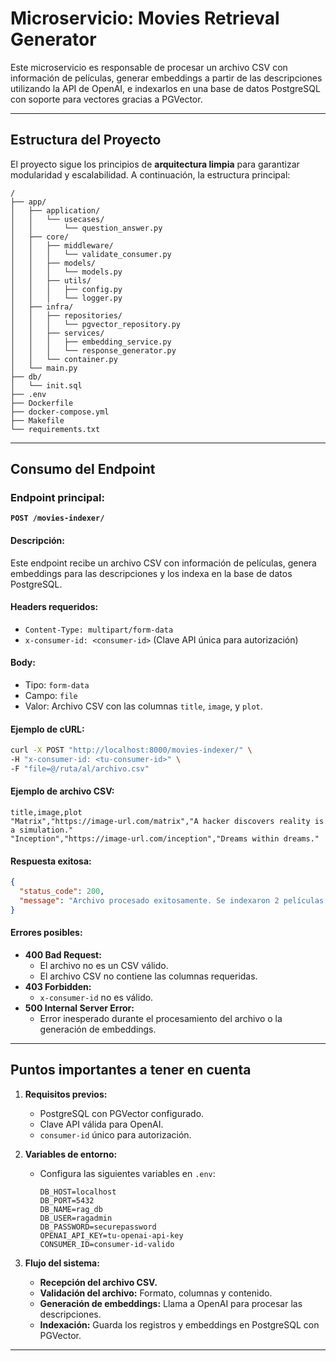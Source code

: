 # Microservicio: Movies Retrieval Generator

Este microservicio es responsable de procesar un archivo CSV con información de películas, generar embeddings a partir de las descripciones utilizando la API de OpenAI, e indexarlos en una base de datos PostgreSQL con soporte para vectores gracias a PGVector.

---

## Estructura del Proyecto
El proyecto sigue los principios de **arquitectura limpia** para garantizar modularidad y escalabilidad. A continuación, la estructura principal:

```plaintext
/
├── app/
│   ├── application/
│   │   └── usecases/
│   │       └── question_answer.py
│   ├── core/
│   │   ├── middleware/
│   │   │   └── validate_consumer.py
│   │   ├── models/
│   │   │   └── models.py
│   │   ├── utils/
│   │   │   ├── config.py
│   │   │   └── logger.py
│   ├── infra/
│   │   ├── repositories/
│   │   │   └── pgvector_repository.py
│   │   ├── services/
│   │   │   ├── embedding_service.py
│   │   │   └── response_generator.py
│   │   └── container.py
│   └── main.py
├── db/
│   └── init.sql
├── .env
├── Dockerfile
├── docker-compose.yml
├── Makefile
└── requirements.txt
```

---

## Consumo del Endpoint

### **Endpoint principal:**
**`POST /movies-indexer/`**

#### **Descripción:**
Este endpoint recibe un archivo CSV con información de películas, genera embeddings para las descripciones y los indexa en la base de datos PostgreSQL.

#### **Headers requeridos:**
- `Content-Type: multipart/form-data`
- `x-consumer-id: <consumer-id>` (Clave API única para autorización)

#### **Body:**
- Tipo: `form-data`
- Campo: `file`
- Valor: Archivo CSV con las columnas `title`, `image`, y `plot`.

#### **Ejemplo de cURL:**
```bash
curl -X POST "http://localhost:8000/movies-indexer/" \
-H "x-consumer-id: <tu-consumer-id>" \
-F "file=@/ruta/al/archivo.csv"
```

#### **Ejemplo de archivo CSV:**
```csv
title,image,plot
"Matrix","https://image-url.com/matrix","A hacker discovers reality is a simulation."
"Inception","https://image-url.com/inception","Dreams within dreams."
```

#### **Respuesta exitosa:**
```json
{
  "status_code": 200,
  "message": "Archivo procesado exitosamente. Se indexaron 2 películas."
}
```

#### **Errores posibles:**
- **400 Bad Request:**
  - El archivo no es un CSV válido.
  - El archivo CSV no contiene las columnas requeridas.
- **403 Forbidden:**
  - `x-consumer-id` no es válido.
- **500 Internal Server Error:**
  - Error inesperado durante el procesamiento del archivo o la generación de embeddings.

---

## Puntos importantes a tener en cuenta

1. **Requisitos previos:**
   - PostgreSQL con PGVector configurado.
   - Clave API válida para OpenAI.
   - `consumer-id` único para autorización.

2. **Variables de entorno:**
   - Configura las siguientes variables en `.env`:
     ```env
     DB_HOST=localhost
     DB_PORT=5432
     DB_NAME=rag_db
     DB_USER=ragadmin
     DB_PASSWORD=securepassword
     OPENAI_API_KEY=tu-openai-api-key
     CONSUMER_ID=consumer-id-valido
     ```

3. **Flujo del sistema:**
   - **Recepción del archivo CSV.**
   - **Validación del archivo:** Formato, columnas y contenido.
   - **Generación de embeddings:** Llama a OpenAI para procesar las descripciones.
   - **Indexación:** Guarda los registros y embeddings en PostgreSQL con PGVector.

---
